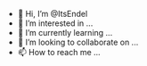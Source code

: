 - 👋 Hi, I’m @ItsEndel
- 👀 I’m interested in ...
- 🌱 I’m currently learning ...
- 💞️ I’m looking to collaborate on ...
- 📫 How to reach me ...

<!---
ItsEndel/ItsEndel is a ✨ special ✨ repository because its `README.md` (this file) appears on your GitHub profile.
You can click the Preview link to take a look at your changes.
--->
